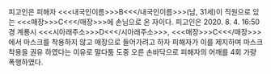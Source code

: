 피고인은 피해자 <<<내국인이름>>>B<<</내국인이름>>>(남, 31세)이 직원으로 있는 <<<매장>>>C<<</매장>>>에 손님으로 온 자이다.
피고인은 2020. 8. 4. 16:50경 계룡시 <<<시아래주소>>>D<<</시아래주소>>>, <<<매장>>>C<<</매장>>>에서 마스크를 착용하지 않고 매장으로 들어가려고 하자 피해자가 이를 제지하며 마스크 착용을 권유 하였다는 이유로 말다툼 도중 오른 손바닥으로 피해자의 어깨를 4회 가량 폭행하였다.